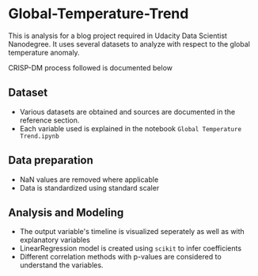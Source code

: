 # Global-Temperature-Trend
This is analysis for a blog project required in Udacity Data Scientist Nanodegree. It uses several datasets to analyze with respect to the global temperature anomaly.

CRISP-DM process followed is documented below

## Dataset

* Various datasets are obtained and sources are documented in the reference section.
* Each variable used is explained in the notebook `Global Temperature Trend.ipynb`

## Data preparation

* NaN values are removed where applicable
* Data is standardized using standard scaler

## Analysis and Modeling

* The output variable's timeline is visualized seperately as well as with explanatory variables
* LinearRegression model is created using `scikit` to infer coefficients
* Different correlation methods with p-values are considered to understand the variables.